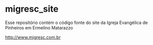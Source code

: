 # migresc_site
Esse repositório contém o código fonte do site da Igreja Evangélica de Pinheiros em Ermelino Matarazzo


http://www.migresc.com.br

